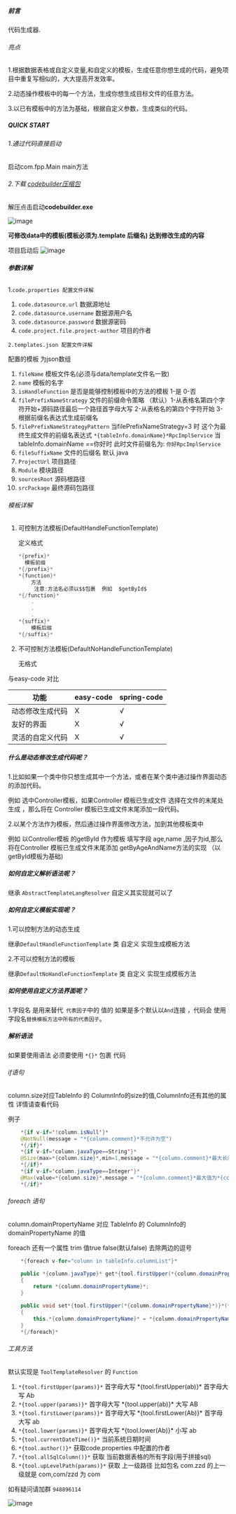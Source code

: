 ##### 前言

代码生成器.

###### 亮点 

1.根据数据表格或自定义变量,和自定义的模板，生成任意你想生成的代码，避免项目中重复写相似的，大大提高开发效率。

2.动态操作模板中的每一个方法，生成你想生成目标文件的任意方法。

3.以已有模板中的方法为基础，根据自定义参数，生成类似的代码。

##### QUICK START

###### 1.通过代码直接启动

启动com.fpp.Main main方法

###### 2.下载 [codebuilder压缩包](https://github.com/bigbird-0101/code-builder/releases) 

解压点击启动**codebuilder.exe**

![image](https://github.com/bigbird-0101/code-builder/blob/master/images/projectfile.png)

**可修改data中的模板(模板必须为.template 后缀名) 达到修改生成的内容**

项目启动后
![image](https://github.com/bigbird-0101/code-builder/blob/master/images/projectfile2.png)

###### **参数详解**

1.`code.properties 配置文件详解`

1. `code.datasource.url`  数据源地址
2. `code.datasource.username` 数据源用户名
3. `code.datasource.password` 数据源密码
4. `code.project.file.project-author`  项目的作者

`2.templates.json 配置文件详解`

配置的模板  为json数组

1. `fileName`  模板文件名(必须与data/template文件名一致)
2. `name` 模板的名字
3. `isHandleFunction`  是否是能够控制模板中的方法的模板 1-是 0-否
4. `filePrefixNameStrategy` 文件的前缀命令策略   （默认）1-从表格名第四个字符开始+源码路径最后一个路径首字母大写  2-从表格名的第四个字符开始 3-根据前缀名表达式生成前缀名
5. `filePrefixNameStrategyPattern`  当filePrefixNameStrategy=3 时 这个为最终生成文件的前缀名表达式  `*{tableInfo.domainName}*RpcImplService` 当 tableInfo.domainName ==你好时  此时文件前缀名为: `你好RpcImplService`
6. `fileSuffixName` 文件的后缀名  默认 java
7. `ProjectUrl` 项目路径
8. `Module` 模块路径
9. `sourcesRoot` 源码根路径
10. `srcPackage` 最终源码包路径

###### 模板详解

1. 可控制方法模板(DefaultHandleFunctionTemplate)

   定义格式

   ```java
   *{prefix}*
     模板前缀
   *{/prefix}*
   *{function}*
       方法  
        注意:方法名必须以$$包裹  例如  $getById$
   *{/function}*    
       .
       .
       .
   *{suffix}*
       模板后缀
   *{/suffix}*    
   ```

2. 不可控制方法模板(DefaultNoHandleFunctionTemplate)

   无格式

与easy-code 对比

| 功能             | easy-code | spring-code |
| ---------------- | --------- | ----------- |
| 动态修改生成代码 | X         | √           |
| 友好的界面       | X         | √           |
| 灵活的自定义代码 | X         | √           |

##### 什么是动态修改生成代码呢？

1.比如如果一个类中你只想生成其中一个方法，或者在某个类中通过操作界面动态的添加代码。

   例如 选中Controller模板，如果Controller 模板已生成文件  选择在文件的末尾处生成 ，那么将在 Controller 模板已生成文件末尾添加一段代码。

2.以某个方法作为模板，然后通过操作界面修改方法，加到其他模板类中

  例如 以Controller模板 的getById 作为模板  填写字段 age,name ,因子为id,那么将在Controller 模板已生成文件末尾添加  getByAgeAndName方法的实现 （以getById模板为基础)

##### 如何自定义解析语法呢？

继承 `AbstractTemplateLangResolver`  自定义其实现就可以了

##### 如何自定义模板实现呢？

1.可以控制方法的动态生成

继承`DefaultHandleFunctionTemplate` 类 自定义 实现生成模板方法

2.不可以控制方法的模板

继承`DefaultNoHandleFunctionTemplate` 类 自定义 实现生成模板方法

##### 如何使用自定义方法界面呢？

1.字段名 是用来替代` 代表因子`中的 值的 如果是多个默认以`And`连接 ，代码会 使用字段名`替换模板方法中所有的代表因子`。

##### 解析语法

如果要使用语法 必须要使用  `*{}*` 包裹 代码

###### if语句

column.size对应TableInfo 的 ColumnInfo的size的值,ColumnInfo还有其他的属性 详情请查看代码

例子

```java
    *{if v-if='!column.isNull'}*
    @NotNull(message = "*{column.comment}*不允许为空")
    *{/if}*
    *{if v-if='column.javaType==String'}*
    @Size(max=*{column.size}*,min=1,message = "*{column.comment}*最大长度为*{column.size}*,至少长度为1")
    *{/if}*
    *{if v-if='column.javaType==Integer'}*
    @Max(value=*{column.size}*,message = "*{column.comment}*最大值为*{column.size}*")
    *{/if}*
```

###### foreach 语句

 column.domainPropertyName 对应 TableInfo 的 ColumnInfo的domainPropertyName 的值

 foreach 还有一个属性 trim 值true false(默认false) 去除两边的逗号

```java
    *{foreach v-for="column in tableInfo.columnList"}*

    public *{column.javaType}* get*{tool.firstUpper(*{column.domainPropertyName}*)}*()
    {
        return *{column.domainPropertyName}*;
    }

    public void set*{tool.firstUpper(*{column.domainPropertyName}*)}*(*{column.javaType}* *{column.domainPropertyName}*)
    {
        this.*{column.domainPropertyName}* = *{column.domainPropertyName}*;
    }
    *{/foreach}*
```

######  工具方法

默认实现是 `ToolTemplateResolver` 的 `Function`

1. `*{tool.firstUpper(params)}*`  首字母大写  \*{tool.firstUpper(ab)}\* 首字母大写 Ab
2. `*{tool.upper(params)}*`  首字母大写  \*{tool.upper(ab)}\* 大写 AB
3. `*{tool.firstLower(params)}*`  首字母大写  \*{tool.firstLower(Ab)}\* 首字母大写 ab
4. `*{tool.lower(params)}*`  首字母大写  \*{tool.lower(Ab)}\* 小写 ab
5. `*{tool.currentDateTime()}*` 当前系统日期时间
6. `*{tool.author()}*` 获取code.properties 中配置的作者
7. `*{tool.allSqlColumn()}*` 获取 当前数据表格的所有字段(用于拼接sql)
8. `*{tool.upLevelPath(params)}*` 获取 上一级路径 比如包名 com.zzd 的上一级就是 com,com/zzd 为 com

如有疑问请加群 `948896114`

![image](https://github.com/bigbird-0101/code-builder/blob/master/images/quncode.png)
